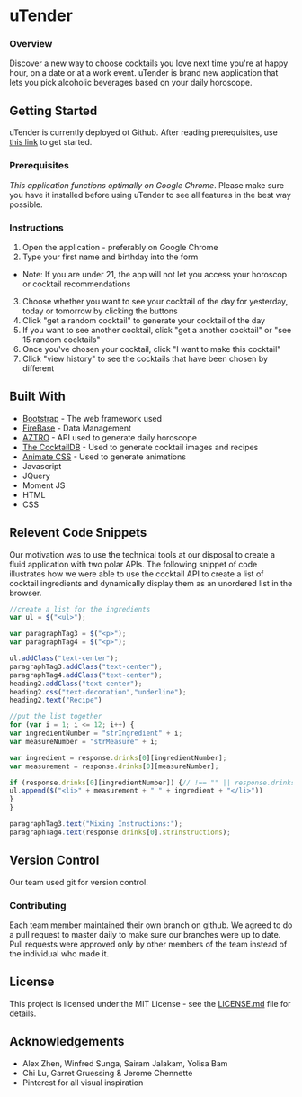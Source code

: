 # uTender

### Overview

Discover a new way to choose cocktails you love next time you're at happy hour, on a date or at a work event. uTender is brand new application that lets you pick alcoholic beverages based on your daily horoscope.

## Getting Started
uTender is currently deployed ot Github. After reading prerequisites,  use [this link](https://yolisabam.github.io/uTender/.) to get started.

### Prerequisites
*This application functions optimally on Google Chrome*. Please make sure you have it installed before using uTender to see all features in the best way possible.

### Instructions
1. Open the application - preferably on Google Chrome
2. Type your first name and birthday into the form
* Note: If you are under 21, the app will not let you access your horoscop or cocktail recommendations
3. Choose whether you want to see your cocktail of the day for yesterday, today or tomorrow by clicking the buttons
4. Click "get a random cocktail" to generate your cocktail of the day
5. If you want to see another cocktail, click "get a another cocktail" or "see 15 random cocktails"
6. Once you've chosen your cocktail, click "I want to make this cocktail"
7. Click "view history" to see the cocktails that have been  chosen by different


## Built With
* [Bootstrap](http://getbootstrap.com/docs/3.3/getting-started/) - The web framework used
* [FireBase](https://firebase.google.com/) - Data Management
* [AZTRO](https://aztro.readthedocs.io/en/latest/) - API used to generate daily horoscope
* [The CocktailDB](http://www.thecocktaildb.com/api.php) - Used to generate cocktail images and recipes
* [Animate CSS](https://daneden.github.io/animate.css/) - Used to generate animations
* Javascript
* JQuery
* Moment JS
* HTML
* CSS

## Relevent Code Snippets
Our motivation was to use the technical tools at our disposal to create a fluid application with two polar APIs. The following snippet of code illustrates how we were able to use the cocktail API to create a list of cocktail ingredients and dynamically display them as an unordered list in the browser.
```javascript
//create a list for the ingredients
var ul = $("<ul>");

var paragraphTag3 = $("<p>");
var paragraphTag4 = $("<p>");

ul.addClass("text-center");
paragraphTag3.addClass("text-center");
paragraphTag4.addClass("text-center");
heading2.addClass("text-center");
heading2.css("text-decoration","underline");
heading2.text("Recipe")

//put the list together
for (var i = 1; i <= 12; i++) {
var ingredientNumber = "strIngredient" + i;
var measureNumber = "strMeasure" + i;

var ingredient = response.drinks[0][ingredientNumber];
var measurement = response.drinks[0][measureNumber];

if (response.drinks[0][ingredientNumber]) {// !== "" || response.drinks[0][ingredientNumber] !== null || response.drinks[0][ingredientNumber] !== "null") {
ul.append($("<li>" + measurement + " " + ingredient + "</li>"))
}
}

paragraphTag3.text("Mixing Instructions:");
paragraphTag4.text(response.drinks[0].strInstructions);
```
## Version Control
Our team used git for version control.

### Contributing
Each team member maintained their own branch on github. We agreed to do a pull request to master daily to make sure our branches were up to date. Pull requests were approved only by other members of the team instead of the individual who made it.




## License
This project is licensed under the MIT License - see the [LICENSE.md](LICENSE.md) file for details.

## Acknowledgements
* Alex Zhen, Winfred Sunga, Sairam Jalakam, Yolisa Bam
* Chi Lu, Garret Gruessing & Jerome Chennette
* Pinterest for all visual inspiration





